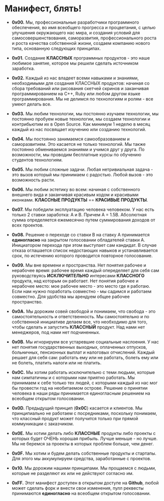 Манифест, блять!
========

* **0x00.** Мы, профессиональные разработчики программного обеспечения, во имя всеобщего прогресса и процветания, с целью улучшения окружающего нас мира, и создания условий для самосовершенствования, саморазвития, профессионального роста и роста качества собственной жизни, создаем компанию нового типа, основанную следующих принципах.

* **0x01.** Создание **КЛАССНЫХ** программных продуктов - это наше любимое занятие, которое мы решили сделать источником заработка.

* **0x02.** Каждый из нас владеет всеми навыками и знаниями, необходимыми для создания КЛАССНЫХ продуктов: начиная со сбора требований или рисования скетчей скринов и заканчивая программированием на C++, Ruby или любом другом языке программирования. Мы не делимся по технологиям и ролям - все умеют делать все.

* **0x03.** Мы любим технологии, мы постоянно изучаем технологии, мы постоянно пробуем новые технологии, мы создаем технологии и контрибьютим их в Open Source. Как минимум 1 неделю в месяц каждый из нас посвящает изучению или созданию технологий.

* **0x04.** Мы постоянно занимаемся самообразованием и саморазвитием. Это касается не только технологий. Мы также постоянно обмениваемся знаниями и учимся друг у друга. По возможности, мы проводим бесплатные курсы по обучению студентов технологиям.

* **0x05.** Мы любим сложные задачи. Любая нетривиальная задача - это вызов который мы принимаем с радостью. Любой вызов - это возможность расти.

* **0x06.** Мы любим эстетику во всем: начиная с собственного внешнего вида и заканчивая красивым кодом и красивыми иконками. **КЛАССНЫЕ ПРОДУКТЫ** == **КРАСИВЫЕ ПРОДУКТЫ**.

* **0x07.** Мы победили эксплуатацию человека человеком. У нас есть только 2 ставки заработка: A и B. Причем A = 1.5B. Абсолютная сумма определяется ежемесячно путем суммирования доходов от всех проектов.

* **0x08.** Решение о переходе со ставки B на ставку A принимается **единогласно** на закрытом голосовании обладателей ставки A. Инициатором перехода при этом выступает сам кандидат. В случае отказа оглашается список недостающих навыков и устанавливается срок, по истечению которого проводится повторное голосование.

* **0x09.** Мы вне времени и пространства. Нет понятия рабочее и нерабочее время: рабочее время каждый опеределяет для себя сам руководствуясь **ИСКЛЮЧИТЕЛЬНО** интересами **КЛАССНОГО** продукта, над которым он работает. Нет понятия рабочее и нерабочее место: мое рабочее место - это место где я работаю. Если нам нужно поработать совместно - мы садимся и работаем совместно. Для удобства мы арендуем общее рабочее пространство.

* **0x0A.** Мы дорожим совей свободой и понимаем, что свобода - это самостоятельность и ответственность. Мы самостоятельно и по собственной инициативе делаем все, что необходимо для того, чтобы сделать и запустить **КЛАССНЫЙ** продукт. Над нами нет менеджеров, под нами нет подчиненных.

* **0x0B.** Мы игнорируем все устаревшие социальные наслоения. У нас нет понятия государственных выходных, оплаченных отпусков, больничных, пенсионных выплат и налоговых отчислений. Каждый решает для себя сам: работать ему или не работать, болеть ему или не болеть, платить налоги или не платить.

* **0x0C.** Мы хотим работать исключительно с теми людьми, которые нам симпатичны и с которыми нам приятно работать. Мы принимаем к себе только тех людей, c которыми каждый из нас мог бы провести год на необитаемом острове. Решение о принятии человека в наши ряды принимается единогласным решением на всеобщем открытом голосовании.

* **0x0D.** Предыдущий принцип (**0x0C**) касается и клиентов. Мы принципиально не работаем с посредниками, поскольку понимаем, что классный продукт может получится только при прямой коммуникации с заказчиком.

* **0x0E.** Мы хотим делать либо **КЛАССНЫЕ** продукты либо проекты с которых будет ОЧЕНЬ хорошая прибыль. Лучше меньше - но лучше. Мы не беремся за проекты в которых проблем больше, чем денег.

* **0x0F.** Мы хотим и будем делать собственные продукты и стартапы. Для этого мы аккумулируем средства, заработанные с проектов.

* **0x10.** Мы дорожим нашими принципами. Мы прощаемся с людьми, которые не разделяют их или не действуют согласно им.

* **0xFF.** Этот манифест доступен в открытом доступе на **Github**, любой может сделать форк и внести свои изменения, пулл реквесты принимаются **единогласно** на всеобщем открытом голосовании.
